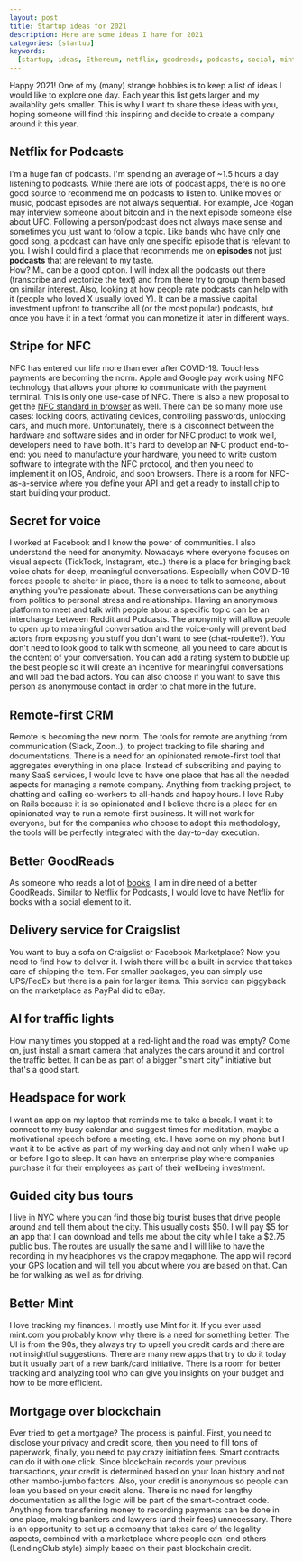 ```yaml
---
layout: post
title: Startup ideas for 2021
description: Here are some ideas I have for 2021
categories: [startup]
keywords:
  [startup, ideas, Ethereum, netflix, goodreads, podcasts, social, mint, NFC]
---
```


Happy 2021! One of my (many) strange hobbies is to keep a list of ideas I would like to explore one day. Each year this list gets larger and my availablity gets smaller. This is why I want to share these ideas with you, hoping someone will find this inspiring and decide to create a company around it this year.

## Netflix for Podcasts

I'm a huge fan of podcasts. I'm spending an average of ~1.5 hours a day listening to podcasts. While there are lots of podcast apps, there is no one good source to recommend me on podcasts to listen to. Unlike movies or music, podcast episodes are not always sequential. For example, Joe Rogan may interview someone about bitcoin and in the next episode someone else about UFC. Following a person/podcast does not always make sense and sometimes you just want to follow a topic. Like bands who have only one good song, a podcast can have only one specific episode that is relevant to you. I wish I could find a place that recommends me on **episodes** not just **podcasts** that are relevant to my taste.  
How? ML can be a good option. I will index all the podcasts out there (transcribe and vectorize the text) and from there try to group them based on similar interest. Also, looking at how people rate podcasts can help with it (people who loved X usually loved Y). It can be a massive capital investment upfront to transcribe all (or the most popular) podcasts, but once you have it in a text format you can monetize it later in different ways.

## Stripe for NFC

NFC has entered our life more than ever after COVID-19. Touchless payments are becoming the norm. Apple and Google pay work using NFC technology that allows your phone to communicate with the payment terminal. This is only one use-case of NFC. There is also a new proposal to get the [NFC standard in browser](https://w3c.github.io/web-nfc) as well. There can be so many more use cases: locking doors, activating devices, controlling passwords, unlocking cars, and much more. Unfortunately, there is a disconnect between the hardware and software sides and in order for NFC product to work well, developers need to have both. It's hard to develop an NFC product end-to-end: you need to manufacture your hardware, you need to write custom software to integrate with the NFC protocol, and then you need to implement it on IOS, Android, and soon browsers. There is a room for NFC-as-a-service where you define your API and get a ready to install chip to start building your product.

## Secret for voice

I worked at Facebook and I know the power of communities. I also understand the need for anonymity. Nowadays where everyone focuses on visual aspects (TickTock, Instagram, etc..) there is a place for bringing back voice chats for deep, meaningful conversations. Especially when COVID-19 forces people to shelter in place, there is a need to talk to someone, about anything you're passionate about. These conversations can be anything from politics to personal stress and relationships. Having an anonymous platform to meet and talk with people about a specific topic can be an interchange between Reddit and Podcasts. The anonymity will allow people to open up to meaningful conversation and the voice-only will prevent bad actors from exposing you stuff you don't want to see (chat-roulette?). You don't need to look good to talk with someone, all you need to care about is the content of your conversation. You can add a rating system to bubble up the best people so it will create an incentive for meaningful conversations and will bad the bad actors. You can also choose if you want to save this person as anonymouse contact in order to chat more in the future.

## Remote-first CRM

Remote is becoming the new norm. The tools for remote are anything from communication (Slack, Zoon..), to project tracking to file sharing and documentations. There is a need for an opinionated remote-first tool that aggregates everything in one place. Instead of subscribing and paying to many SaaS services, I would love to have one place that has all the needed aspects for managing a remote company. Anything from tracking project, to chatting and calling co-workers to all-hands and happy hours. I love Ruby on Rails because it is so opinionated and I believe there is a place for an opinionated way to run a remote-first business. It will not work for everyone, but for the companies who choose to adopt this methodology, the tools will be perfectly integrated with the day-to-day execution.

## Better GoodReads

As someone who reads a lot of [books](https://www.goodreads.com/user/show/90647916-sagiv-ofek), I am in dire need of a better GoodReads. Similar to Netflix for Podcasts, I would love to have Netflix for books with a social element to it.

## Delivery service for Craigslist

You want to buy a sofa on Craigslist or Facebook Marketplace? Now you need to find how to deliver it. I wish there will be a built-in service that takes care of shipping the item. For smaller packages, you can simply use UPS/FedEx but there is a pain for larger items. This service can piggyback on the marketplace as PayPal did to eBay.

## AI for traffic lights

How many times you stopped at a red-light and the road was empty? Come on, just install a smart camera that analyzes the cars around it and control the traffic better. It can be as part of a bigger "smart city" initiative but that's a good start.

## Headspace for work

I want an app on my laptop that reminds me to take a break. I want it to connect to my busy calendar and suggest times for meditation, maybe a motivational speech before a meeting, etc. I have some on my phone but I want it to be active as part of my working day and not only when I wake up or before I go to sleep. It can have an enterprise play where companies purchase it for their employees as part of their wellbeing investment.

## Guided city bus tours

I live in NYC where you can find those big tourist buses that drive people around and tell them about the city. This usually costs $50. I will pay $5 for an app that I can download and tells me about the city while I take a $2.75 public bus. The routes are usually the same and I will like to have the recording in my headphones vs the crappy megaphone. The app will record your GPS location and will tell you about where you are based on that. Can be for walking as well as for driving.

## Better Mint

I love tracking my finances. I mostly use Mint for it. If you ever used mint.com you probably know why there is a need for something better. The UI is from the 90s, they always try to upsell you credit cards and there are not insightful suggestions. There are many new apps that try to do it today but it usually part of a new bank/card initiative. There is a room for better tracking and analyzing tool who can give you insights on your budget and how to be more efficient.

## Mortgage over blockchain

Ever tried to get a mortgage? The process is painful. First, you need to disclose your privacy and credit score, then you need to fill tons of paperwork, finally, you need to pay crazy initiation fees.
Smart contracts can do it with one click. Since blockchain records your previous transactions, your credit is determined based on your loan history and not other mambo-jumbo factors. Also, your credit is anonymous so people can loan you based on your credit alone.
There is no need for lengthy documentation as all the logic will be part of the smart-contract code. Anything from transferring money to recording payments can be done in one place, making bankers and lawyers (and their fees) unnecessary.
There is an opportunity to set up a company that takes care of the legality aspects, combined with a marketplace where people can lend others (LendingClub style) simply based on their past blockchain credit.
